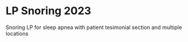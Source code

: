 # LP Snoring 2023
 Snoring LP for sleep apnea with patient tesimonial section and multiple locations
